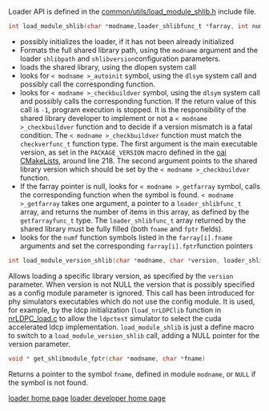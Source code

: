  Loader API is defined in the [common/utils/load_module_shlib.h](https://gitlab.eurecom.fr/oai/openairinterface5g/blob/develop/common/utils/load_module_shlib.h) include file.
```c
int load_module_shlib(char *modname,loader_shlibfunc_t *farray, int numf)
```
* possibly initializes the loader, if it has not been already initialized
* Formats the full shared library path, using the `modname` argument and the loader `shlibpath` and `shlibversion`configuration parameters.
* loads the shared library, using the dlopen system call
* looks for `< modname >_autoinit` symbol, using the `dlsym` system call and possibly call the corresponding function.
* looks for `< modname >_checkbuildver` symbol, using the `dlsym` system call and possibly calls the corresponding function. If the return value of this call is `-1`, program execution is stopped. It is the responsibility of the shared library developer to implement or not a `< modname >_checkbuildver` function and to decide if a version mismatch is a fatal condition. The `< modname >_checkbuildver` function must match the `checkverfunc_t` function type. The first argument is the main executable version, as set  in the `PACKAGE_VERSION` macro defined in the [oai CMakeLists](https://gitlab.eurecom.fr/oai/openairinterface5g/blob/develop/cmake_targets/CMakeLists.txt#L218), around line 218. The second argument points to the shared library version which should be set  by the `< modname >_checkbuildver` function.
* If the farray pointer is null,  looks for `< modname >_getfarray` symbol, calls the corresponding function when the symbol is found. `< modname >_getfarray` takes one argument, a pointer to a  `loader_shlibfunc_t` array, and returns the number of items in this array, as defined by the `getfarrayfunc_t` type. The `loader_shlibfunc_t` array returned by the shared library must be fully filled (both `fname` and `fptr` fields).
* looks for the `numf` function symbols listed in the `farray[i].fname` arguments and set the corresponding `farray[i].fptr`function pointers

```c
int load_module_version_shlib(char *modname, char *version, loader_shlibfunc_t *farray, int numf)
```
Allows loading a specific library version, as specified by the `version` parameter. When version is not NULL the version that is possibly specified as a config module parameter is ignored. This call has been introduced for phy simulators executables which do not use the config module. It is used, for example,  by the ldcp initialization (`load_nrLDPClib` function in [nrLDPC_load.c](../../../../../openair1/PHY/CODING/nrLDPC_load.c)  to allow the `ldpctest` simulator to select the cuda accelerated ldcp implementation. `load_module_shlib` is just a define macro to switch to a `load_module_version_shlib` call,  adding a NULL pointer for the version parameter.

```c
void * get_shlibmodule_fptr(char *modname, char *fname)
```
Returns a pointer to the symbol `fname`, defined in module `modname`, or `NULL` if the symbol is not found.

[loader home page](../../loader.md)
[loader developer home page](../devusage.md)
